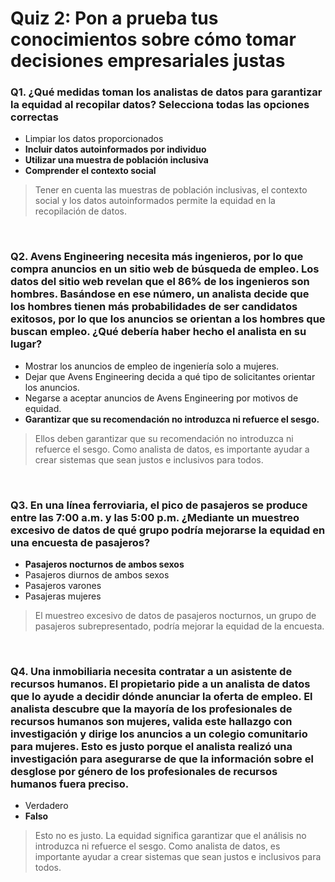 # Quiz 2: Pon a prueba tus conocimientos sobre cómo tomar decisiones empresariales justas

### Q1. ¿Qué medidas toman los analistas de datos para garantizar la equidad al recopilar datos? Selecciona todas las opciones correctas

- Limpiar los datos proporcionados
- **Incluir datos autoinformados por individuo**
- **Utilizar una muestra de población inclusiva**
- **Comprender el contexto social**

> Tener en cuenta las muestras de población inclusivas, el contexto social y los datos autoinformados permite la equidad en la recopilación de datos.

&nbsp;

### Q2. Avens Engineering necesita más ingenieros, por lo que compra anuncios en un sitio web de búsqueda de empleo. Los datos del sitio web revelan que el 86% de los ingenieros son hombres. Basándose en ese número, un analista decide que los hombres tienen más probabilidades de ser candidatos exitosos, por lo que los anuncios se orientan a los hombres que buscan empleo. ¿Qué debería haber hecho el analista en su lugar?

- Mostrar los anuncios de empleo de ingeniería solo a mujeres.
- Dejar que Avens Engineering decida a qué tipo de solicitantes orientar los anuncios.
- Negarse a aceptar anuncios de Avens Engineering por motivos de equidad.
- **Garantizar que su recomendación no introduzca ni refuerce el sesgo.**

> Ellos deben garantizar que su recomendación no introduzca ni refuerce el sesgo. Como analista de datos, es importante ayudar a crear sistemas que sean justos e inclusivos para todos.

&nbsp;

### Q3. En una línea ferroviaria, el pico de pasajeros se produce entre las 7:00 a.m. y las 5:00 p.m. ¿Mediante un muestreo excesivo de datos de qué grupo podría mejorarse la equidad en una encuesta de pasajeros?

- **Pasajeros nocturnos de ambos sexos**
- Pasajeros diurnos de ambos sexos
- Pasajeros varones
- Pasajeras mujeres

> El muestreo excesivo de datos de pasajeros nocturnos, un grupo de pasajeros subrepresentado, podría mejorar la equidad de la encuesta.

&nbsp;

### Q4. Una inmobiliaria necesita contratar a un asistente de recursos humanos. El propietario pide a un analista de datos que lo ayude a decidir dónde anunciar la oferta de empleo. El analista descubre que la mayoría de los profesionales de recursos humanos son mujeres, valida este hallazgo con investigación y dirige los anuncios a un colegio comunitario para mujeres. Esto es justo porque el analista realizó una investigación para asegurarse de que la información sobre el desglose por género de los profesionales de recursos humanos fuera preciso.

- Verdadero
- **Falso**

> Esto no es justo. La equidad significa garantizar que el análisis no introduzca ni refuerce el sesgo. Como analista de datos, es importante ayudar a crear sistemas que sean justos e inclusivos para todos.